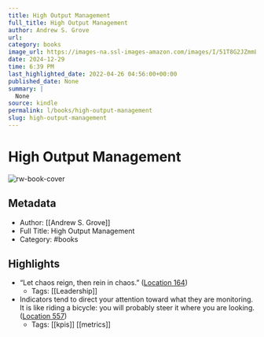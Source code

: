 ```yaml
---
title: High Output Management
full_title: High Output Management
author: Andrew S. Grove
url: 
category: books
image_url: https://images-na.ssl-images-amazon.com/images/I/51T8G2JZmmL._SL200_.jpg
date: 2024-12-29
time: 6:39 PM
last_highlighted_date: 2022-04-26 04:56:00+00:00
published_date: None
summary: |
  None
source: kindle
permalink: l/books/high-output-management
slug: high-output-management
---
```

# High Output Management

![rw-book-cover](https://images-na.ssl-images-amazon.com/images/I/51T8G2JZmmL._SL200_.jpg)

## Metadata
- Author: [[Andrew S. Grove]]
- Full Title: High Output Management
- Category: #books

## Highlights
- “Let chaos reign, then rein in chaos.” ([Location 164](https://readwise.io/to_kindle?action=open&asin=B015VACHOK&location=164))
    - Tags: [[Leadership]] 
- Indicators tend to direct your attention toward what they are monitoring. It is like riding a bicycle: you will probably steer it where you are looking. ([Location 557](https://readwise.io/to_kindle?action=open&asin=B015VACHOK&location=557))
    - Tags: [[kpis]] [[metrics]] 


